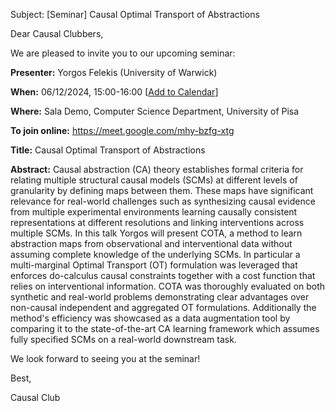 Subject: [Seminar] Causal Optimal Transport of Abstractions

Dear Causal Clubbers,

We are pleased to invite you to our upcoming seminar:

**Presenter:** Yorgos Felekis (University of Warwick)

**When:** 06/12/2024, 15:00-16:00 [[Add to Calendar](https://www.google.com/calendar/render?action=TEMPLATE&text=Seminar%3A%20Causal%20Optimal%20Transport%20of%20Abstractions&dates=20241206T150000/20241206T160000&details=Presenter%3A%20Yorgos%20Felekis%20%28University%20of%20Warwick%29%0A%0A%20Join%20Teams%20Meeting%3A%20https%3A//meet.google.com/mhy-bzfg-xtg&location=Sala%20Demo)]

**Where:** Sala Demo, Computer Science Department, University of Pisa

**To join online:** https://meet.google.com/mhy-bzfg-xtg

**Title:** Causal Optimal Transport of Abstractions

**Abstract:** 
Causal abstraction (CA) theory establishes formal criteria for relating multiple structural causal models (SCMs) at different levels of granularity by defining maps between them. These maps have significant relevance for real-world challenges such as synthesizing causal evidence from multiple experimental environments learning causally consistent representations at different resolutions and linking interventions across multiple SCMs. In this talk Yorgos will present COTA, a method to learn abstraction maps from observational and interventional data without assuming complete knowledge of the underlying SCMs. In particular a multi-marginal Optimal Transport (OT) formulation was leveraged that enforces do-calculus causal constraints together with a cost function that relies on interventional information. COTA was thoroughly evaluated on both synthetic and real-world problems demonstrating clear advantages over non-causal independent and aggregated OT formulations. Additionally the method's efficiency was showcased as a data augmentation tool by comparing it to the state-of-the-art CA learning framework which assumes fully specified SCMs on a real-world downstream task.

We look forward to seeing you at the seminar!

Best,

Causal Club 
